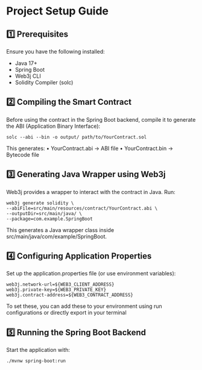 # Project Setup Guide
## 1️⃣ Prerequisites

Ensure you have the following installed:
- Java 17+
- Spring Boot
- Web3j CLI
- Solidity Compiler (solc)

## 2️⃣ Compiling the Smart Contract

Before using the contract in the Spring Boot backend, compile it to generate the ABI (Application Binary Interface):

```shell
solc --abi --bin -o output/ path/to/YourContract.sol
```

This generates:
•	YourContract.abi → ABI file
•	YourContract.bin → Bytecode file

## 3️⃣ Generating Java Wrapper using Web3j

Web3j provides a wrapper to interact with the contract in Java. Run:
```shell
web3j generate solidity \
--abiFile=src/main/resources/contract/YourContract.abi \
--outputDir=src/main/java/ \
--package=com.example.SpringBoot
```
This generates a Java wrapper class inside src/main/java/com/example/SpringBoot.

## 4️⃣ Configuring Application Properties

Set up the application.properties file (or use environment variables):
```properties
web3j.network-url=${WEB3_CLIENT_ADDRESS}
web3j.private-key=${WEB3_PRIVATE_KEY}
web3j.contract-address=${WEB3_CONTRACT_ADDRESS}
```

To set these, you can add these to your environment using run configurations or directly export in your terminal

## 5️⃣ Running the Spring Boot Backend

Start the application with:
```shell
./mvnw spring-boot:run
```